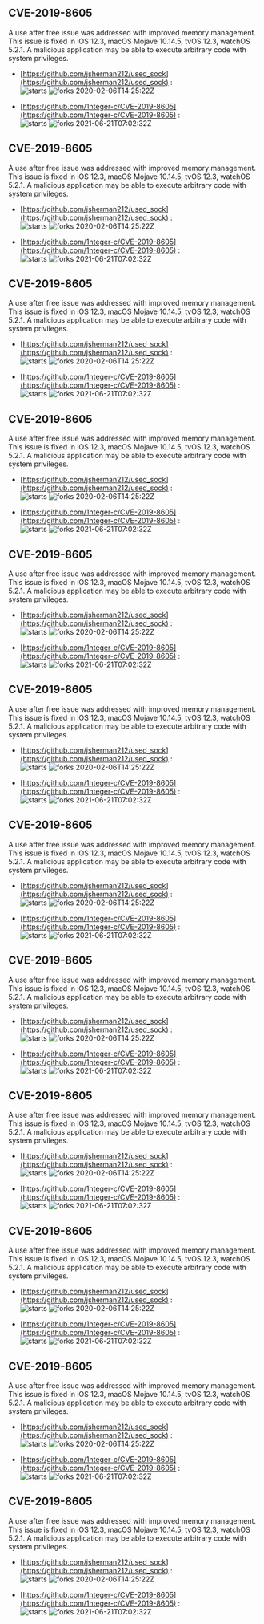 ## CVE-2019-8605
 A use after free issue was addressed with improved memory management. This issue is fixed in iOS 12.3, macOS Mojave 10.14.5, tvOS 12.3, watchOS 5.2.1. A malicious application may be able to execute arbitrary code with system privileges.

- [https://github.com/jsherman212/used_sock](https://github.com/jsherman212/used_sock) :  
![starts](https://img.shields.io/github/stars/jsherman212/used_sock.svg) 
![forks](https://img.shields.io/github/forks/jsherman212/used_sock.svg) 
2020-02-06T14:25:22Z

- [https://github.com/1nteger-c/CVE-2019-8605](https://github.com/1nteger-c/CVE-2019-8605) :  
![starts](https://img.shields.io/github/stars/1nteger-c/CVE-2019-8605.svg) 
![forks](https://img.shields.io/github/forks/1nteger-c/CVE-2019-8605.svg) 
2021-06-21T07:02:32Z

## CVE-2019-8605
 A use after free issue was addressed with improved memory management. This issue is fixed in iOS 12.3, macOS Mojave 10.14.5, tvOS 12.3, watchOS 5.2.1. A malicious application may be able to execute arbitrary code with system privileges.

- [https://github.com/jsherman212/used_sock](https://github.com/jsherman212/used_sock) :  
![starts](https://img.shields.io/github/stars/jsherman212/used_sock.svg) 
![forks](https://img.shields.io/github/forks/jsherman212/used_sock.svg) 
2020-02-06T14:25:22Z

- [https://github.com/1nteger-c/CVE-2019-8605](https://github.com/1nteger-c/CVE-2019-8605) :  
![starts](https://img.shields.io/github/stars/1nteger-c/CVE-2019-8605.svg) 
![forks](https://img.shields.io/github/forks/1nteger-c/CVE-2019-8605.svg) 
2021-06-21T07:02:32Z

## CVE-2019-8605
 A use after free issue was addressed with improved memory management. This issue is fixed in iOS 12.3, macOS Mojave 10.14.5, tvOS 12.3, watchOS 5.2.1. A malicious application may be able to execute arbitrary code with system privileges.

- [https://github.com/jsherman212/used_sock](https://github.com/jsherman212/used_sock) :  
![starts](https://img.shields.io/github/stars/jsherman212/used_sock.svg) 
![forks](https://img.shields.io/github/forks/jsherman212/used_sock.svg) 
2020-02-06T14:25:22Z

- [https://github.com/1nteger-c/CVE-2019-8605](https://github.com/1nteger-c/CVE-2019-8605) :  
![starts](https://img.shields.io/github/stars/1nteger-c/CVE-2019-8605.svg) 
![forks](https://img.shields.io/github/forks/1nteger-c/CVE-2019-8605.svg) 
2021-06-21T07:02:32Z

## CVE-2019-8605
 A use after free issue was addressed with improved memory management. This issue is fixed in iOS 12.3, macOS Mojave 10.14.5, tvOS 12.3, watchOS 5.2.1. A malicious application may be able to execute arbitrary code with system privileges.

- [https://github.com/jsherman212/used_sock](https://github.com/jsherman212/used_sock) :  
![starts](https://img.shields.io/github/stars/jsherman212/used_sock.svg) 
![forks](https://img.shields.io/github/forks/jsherman212/used_sock.svg) 
2020-02-06T14:25:22Z

- [https://github.com/1nteger-c/CVE-2019-8605](https://github.com/1nteger-c/CVE-2019-8605) :  
![starts](https://img.shields.io/github/stars/1nteger-c/CVE-2019-8605.svg) 
![forks](https://img.shields.io/github/forks/1nteger-c/CVE-2019-8605.svg) 
2021-06-21T07:02:32Z

## CVE-2019-8605
 A use after free issue was addressed with improved memory management. This issue is fixed in iOS 12.3, macOS Mojave 10.14.5, tvOS 12.3, watchOS 5.2.1. A malicious application may be able to execute arbitrary code with system privileges.

- [https://github.com/jsherman212/used_sock](https://github.com/jsherman212/used_sock) :  
![starts](https://img.shields.io/github/stars/jsherman212/used_sock.svg) 
![forks](https://img.shields.io/github/forks/jsherman212/used_sock.svg) 
2020-02-06T14:25:22Z

- [https://github.com/1nteger-c/CVE-2019-8605](https://github.com/1nteger-c/CVE-2019-8605) :  
![starts](https://img.shields.io/github/stars/1nteger-c/CVE-2019-8605.svg) 
![forks](https://img.shields.io/github/forks/1nteger-c/CVE-2019-8605.svg) 
2021-06-21T07:02:32Z

## CVE-2019-8605
 A use after free issue was addressed with improved memory management. This issue is fixed in iOS 12.3, macOS Mojave 10.14.5, tvOS 12.3, watchOS 5.2.1. A malicious application may be able to execute arbitrary code with system privileges.

- [https://github.com/jsherman212/used_sock](https://github.com/jsherman212/used_sock) :  
![starts](https://img.shields.io/github/stars/jsherman212/used_sock.svg) 
![forks](https://img.shields.io/github/forks/jsherman212/used_sock.svg) 
2020-02-06T14:25:22Z

- [https://github.com/1nteger-c/CVE-2019-8605](https://github.com/1nteger-c/CVE-2019-8605) :  
![starts](https://img.shields.io/github/stars/1nteger-c/CVE-2019-8605.svg) 
![forks](https://img.shields.io/github/forks/1nteger-c/CVE-2019-8605.svg) 
2021-06-21T07:02:32Z

## CVE-2019-8605
 A use after free issue was addressed with improved memory management. This issue is fixed in iOS 12.3, macOS Mojave 10.14.5, tvOS 12.3, watchOS 5.2.1. A malicious application may be able to execute arbitrary code with system privileges.

- [https://github.com/jsherman212/used_sock](https://github.com/jsherman212/used_sock) :  
![starts](https://img.shields.io/github/stars/jsherman212/used_sock.svg) 
![forks](https://img.shields.io/github/forks/jsherman212/used_sock.svg) 
2020-02-06T14:25:22Z

- [https://github.com/1nteger-c/CVE-2019-8605](https://github.com/1nteger-c/CVE-2019-8605) :  
![starts](https://img.shields.io/github/stars/1nteger-c/CVE-2019-8605.svg) 
![forks](https://img.shields.io/github/forks/1nteger-c/CVE-2019-8605.svg) 
2021-06-21T07:02:32Z

## CVE-2019-8605
 A use after free issue was addressed with improved memory management. This issue is fixed in iOS 12.3, macOS Mojave 10.14.5, tvOS 12.3, watchOS 5.2.1. A malicious application may be able to execute arbitrary code with system privileges.

- [https://github.com/jsherman212/used_sock](https://github.com/jsherman212/used_sock) :  
![starts](https://img.shields.io/github/stars/jsherman212/used_sock.svg) 
![forks](https://img.shields.io/github/forks/jsherman212/used_sock.svg) 
2020-02-06T14:25:22Z

- [https://github.com/1nteger-c/CVE-2019-8605](https://github.com/1nteger-c/CVE-2019-8605) :  
![starts](https://img.shields.io/github/stars/1nteger-c/CVE-2019-8605.svg) 
![forks](https://img.shields.io/github/forks/1nteger-c/CVE-2019-8605.svg) 
2021-06-21T07:02:32Z

## CVE-2019-8605
 A use after free issue was addressed with improved memory management. This issue is fixed in iOS 12.3, macOS Mojave 10.14.5, tvOS 12.3, watchOS 5.2.1. A malicious application may be able to execute arbitrary code with system privileges.

- [https://github.com/jsherman212/used_sock](https://github.com/jsherman212/used_sock) :  
![starts](https://img.shields.io/github/stars/jsherman212/used_sock.svg) 
![forks](https://img.shields.io/github/forks/jsherman212/used_sock.svg) 
2020-02-06T14:25:22Z

- [https://github.com/1nteger-c/CVE-2019-8605](https://github.com/1nteger-c/CVE-2019-8605) :  
![starts](https://img.shields.io/github/stars/1nteger-c/CVE-2019-8605.svg) 
![forks](https://img.shields.io/github/forks/1nteger-c/CVE-2019-8605.svg) 
2021-06-21T07:02:32Z

## CVE-2019-8605
 A use after free issue was addressed with improved memory management. This issue is fixed in iOS 12.3, macOS Mojave 10.14.5, tvOS 12.3, watchOS 5.2.1. A malicious application may be able to execute arbitrary code with system privileges.

- [https://github.com/jsherman212/used_sock](https://github.com/jsherman212/used_sock) :  
![starts](https://img.shields.io/github/stars/jsherman212/used_sock.svg) 
![forks](https://img.shields.io/github/forks/jsherman212/used_sock.svg) 
2020-02-06T14:25:22Z

- [https://github.com/1nteger-c/CVE-2019-8605](https://github.com/1nteger-c/CVE-2019-8605) :  
![starts](https://img.shields.io/github/stars/1nteger-c/CVE-2019-8605.svg) 
![forks](https://img.shields.io/github/forks/1nteger-c/CVE-2019-8605.svg) 
2021-06-21T07:02:32Z

## CVE-2019-8605
 A use after free issue was addressed with improved memory management. This issue is fixed in iOS 12.3, macOS Mojave 10.14.5, tvOS 12.3, watchOS 5.2.1. A malicious application may be able to execute arbitrary code with system privileges.

- [https://github.com/jsherman212/used_sock](https://github.com/jsherman212/used_sock) :  
![starts](https://img.shields.io/github/stars/jsherman212/used_sock.svg) 
![forks](https://img.shields.io/github/forks/jsherman212/used_sock.svg) 
2020-02-06T14:25:22Z

- [https://github.com/1nteger-c/CVE-2019-8605](https://github.com/1nteger-c/CVE-2019-8605) :  
![starts](https://img.shields.io/github/stars/1nteger-c/CVE-2019-8605.svg) 
![forks](https://img.shields.io/github/forks/1nteger-c/CVE-2019-8605.svg) 
2021-06-21T07:02:32Z

## CVE-2019-8605
 A use after free issue was addressed with improved memory management. This issue is fixed in iOS 12.3, macOS Mojave 10.14.5, tvOS 12.3, watchOS 5.2.1. A malicious application may be able to execute arbitrary code with system privileges.

- [https://github.com/jsherman212/used_sock](https://github.com/jsherman212/used_sock) :  
![starts](https://img.shields.io/github/stars/jsherman212/used_sock.svg) 
![forks](https://img.shields.io/github/forks/jsherman212/used_sock.svg) 
2020-02-06T14:25:22Z

- [https://github.com/1nteger-c/CVE-2019-8605](https://github.com/1nteger-c/CVE-2019-8605) :  
![starts](https://img.shields.io/github/stars/1nteger-c/CVE-2019-8605.svg) 
![forks](https://img.shields.io/github/forks/1nteger-c/CVE-2019-8605.svg) 
2021-06-21T07:02:32Z

